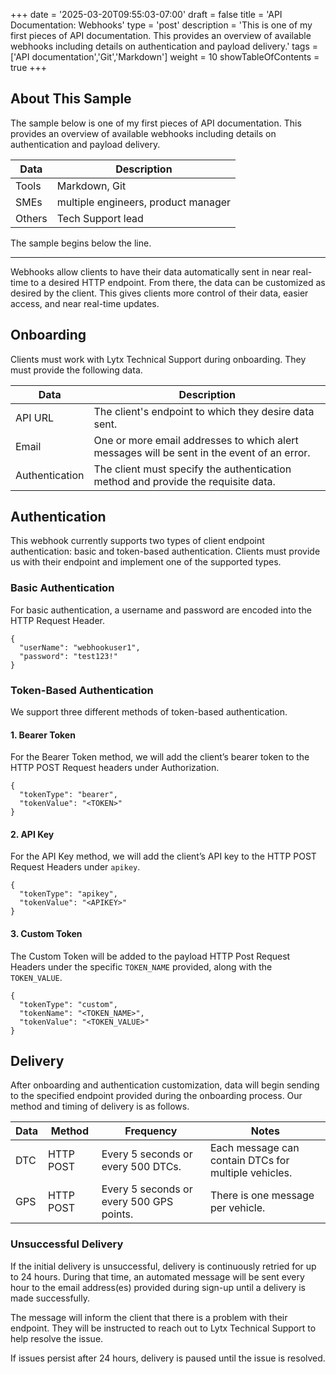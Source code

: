 +++
date = '2025-03-20T09:55:03-07:00'
draft = false
title = 'API Documentation: Webhooks'
type = 'post'
description = 'This is one of my first pieces of API documentation. This provides an overview of available webhooks including details on authentication and payload delivery.'
tags = ['API documentation','Git','Markdown']
weight = 10
showTableOfContents = true
+++

## About This Sample

The sample below is one of my first pieces of API documentation. This provides an overview of available webhooks including details on authentication and payload delivery.

| Data | Description                           |
|----------|---------------------------------------|
| Tools    | Markdown, Git                       |
| SMEs     | multiple engineers, product manager |
| Others   | Tech Support lead                                  |

The sample begins below the line.

---

Webhooks allow clients to have their data automatically sent in near real-time to a desired HTTP endpoint. From there, the data can be customized as desired by the client. This gives clients more control of their data, easier access, and near real-time updates.

## Onboarding

Clients must work with Lytx Technical Support during onboarding. They must provide the following data.

| Data           | Description                                                                                |
|----------------|--------------------------------------------------------------------------------------------|
| API URL        | The client's endpoint to which they desire data sent.                                      |
| Email          | One or more email addresses to which alert messages will be sent in the event of an error. |
| Authentication | The client must specify the authentication method and provide the requisite data.          |

## Authentication

This webhook currently supports two types of client endpoint authentication: basic and token-based authentication. Clients must provide us with their endpoint and implement one of the supported types.

### Basic Authentication

For basic authentication, a username and password are encoded into the HTTP Request Header.

```
{
  "userName": "webhookuser1",
  "password": "test123!"
}
```

### Token-Based Authentication

We support three different methods of token-based authentication.

#### 1. Bearer Token

For the Bearer Token method, we will add the client’s bearer token to the HTTP POST Request headers under Authorization.

```
{
  "tokenType": "bearer",
  "tokenValue": "<TOKEN>"
}
```

#### 2. API Key

For the API Key method, we will add the client’s API key to the HTTP POST Request Headers under `apikey`.

```
{
  "tokenType": "apikey",
  "tokenValue": "<APIKEY>"
}
```

#### 3. Custom Token

The Custom Token will be added to the payload HTTP Post Request Headers under the specific `TOKEN_NAME` provided, along with the `TOKEN_VALUE`.

```
{
  "tokenType": "custom",
  "tokenName": "<TOKEN_NAME>",
  "tokenValue": "<TOKEN_VALUE>"
}
```

## Delivery

After onboarding and authentication customization, data will begin sending to the specified endpoint provided during the onboarding process. Our method and timing of delivery is as follows.

| Data | Method    | Frequency                                | Notes                                                |
|------|-----------|------------------------------------------|------------------------------------------------------|
| DTC  | HTTP POST | Every 5 seconds or every 500 DTCs.       | Each message can contain DTCs for multiple vehicles. |
| GPS  | HTTP POST | Every 5 seconds or every 500 GPS points. | There is one message per vehicle.                      |

### Unsuccessful Delivery

If the initial delivery is unsuccessful, delivery is continuously retried for up to 24 hours. During that time, an automated message will be sent every hour to the email address(es) provided during sign-up until a delivery is made successfully.

The message will inform the client that there is a problem with their endpoint. They will be instructed to reach out to Lytx Technical Support to help resolve the issue.

If issues persist after 24 hours, delivery is paused until the issue is resolved.